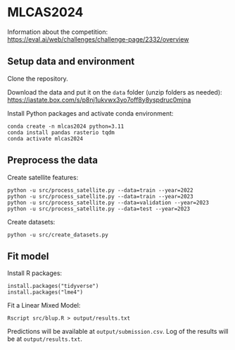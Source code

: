 # MLCAS2024

Information about the competition:   
https://eval.ai/web/challenges/challenge-page/2332/overview

## Setup data and environment
Clone the repository.

Download the data and put it on the `data` folder (unzip folders as needed):   
https://iastate.box.com/s/p8nj1ukvwx3yo7off8y8yspdruc0mjna

Install Python packages and activate conda environment:
```
conda create -n mlcas2024 python=3.11
conda install pandas rasterio tqdm
conda activate mlcas2024
```

## Preprocess the data
Create satellite features:
```
python -u src/process_satellite.py --data=train --year=2022
python -u src/process_satellite.py --data=train --year=2023
python -u src/process_satellite.py --data=validation --year=2023
python -u src/process_satellite.py --data=test --year=2023
```

Create datasets:
```
python -u src/create_datasets.py
```

## Fit model
Install R packages:
```
install.packages("tidyverse")
install.packages("lme4")
```

Fit a Linear Mixed Model:
```
Rscript src/blup.R > output/results.txt
```

Predictions will be available at `output/submission.csv`. Log of the results will be at `output/results.txt`.
